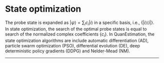 # **State optimization**
The probe state is expanded as $|\psi\rangle=\sum_i c_i|i\rangle$ in a specific
basis, i.e., $\{|i\rangle\langle i|\}$. In state optimization, the search of the
optimal probe states is equal to search of the normalized complex coefficients
$\{c_i\}$. In QuanEstimation, the state optimization algorithms are include 
automatic differentiation (AD), particle swarm optimization (PSO), 
differential evolution (DE), deep deterministic policy gradients (DDPG)
and Nelder-Mead (NM).

---
